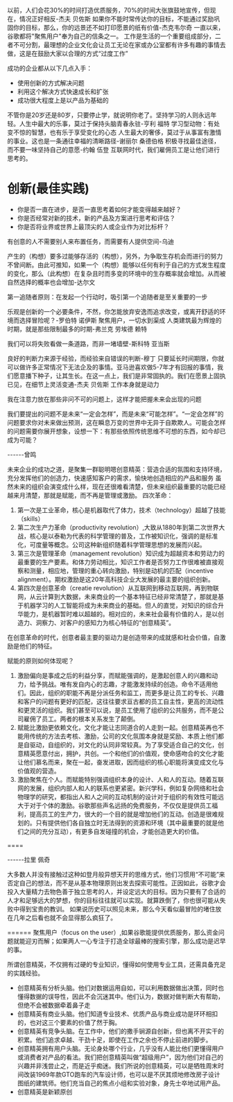 以前，人们会花30%的时间打造优质服务，70%的时间大张旗鼓地宣传，但现在，情况正好相反-杰夫 贝佐斯
如果你不能时常传达你的目标，不能通过奖励巩固你的目标，那么，你的远景还不如打印愿景的纸有价值-杰克韦尔奇
一直以来，谷歌都将"聚焦用户"奉为自己的信条之一。
工作是生活的一个重要组成部分，二者不可分割，最理想的企业文化会让员工无论在家或办公室都有许多有趣的事情去做，这是在鼓励大家以合理的方式“过度工作”

成功的企业都从以下几点入手：
* 使用创新的方式解决问题
* 利用这个解决方式快速成长和扩张
* 成功很大程度上是以产品为基础的

 不管你是20岁还是80岁，只要停止学，就说明你老了。坚持学习的人则永远年轻。人生中最大的乐事，莫过于保持头脑青春永驻-亨利 福特
 学习型动物：有处变不惊的智慧，也有乐于享受变化的心态
人生最大的奢侈，莫过于从事富有激情的事业。这也是一条通往幸福的清晰路径-谢丽尔 桑德伯格
积极寻找最佳途径，而不要一味坚持自己的意愿-约翰 伍登
互联网时代，我们雇佣员工是让他们进行思考的。

# 创新(最佳实践)
* 你是否一直在进步，是否一直思考着如何才能变得越来越好？
* 你是否经常对新的技术，新的产品及方案进行思考和评估？
* 你是否将业界或世界上最顶尖的人或企业作为对比标杆？

有创意的人不需要别人来布置任务，而需要有人提供空间-乌迪

产生的（构想）要多过能够存活的（构想），另外，为争取生存机会而进行的努力不曾间断。由此可推知，如果一个（构想）能够以任何有利于自己的方式发生程度的变化，那么（此构想）在复杂且时而多变的环境中的生存概率就会增加。从而被自然选择的概率也会增加-达尔文

第一追随者原则：在发起一个行动时，吸引第一个追随者是至关重要的一步

乐观是创新的一个必要条件，不然，你怎能放弃安逸而追求改变，或离开舒适的环境而选择冒险呢？-罗伯特 诺伊斯
聚焦用户，一切水到渠成
人类建筑最为辉煌的时期，就是那些限制最多的时期-弗兰克 劳埃德 赖特

我们可以将失败看做一条道路，而非一堵墙壁-斯科特 亚当斯

良好的判断力来源于经验，而经验来自错误的判断-穆丁
只要延长时间期限，你就可以做许多正常情况下无法企及的事情。亚马逊喜欢做5-7年才有回报的事情，我们愿意播下种子，让其生长。在这一点上，我们是非常固执的。我们在愿景上固执已见，在细节上灵活变通-杰夫 贝佐斯
工作本身就是动力

我在注意力放在那些非问不可的问题上，这样才能把握未来会出现的问题

我们要提出的问题不是未来“一定会怎样”，而是未来“可能怎样”。“一定会怎样”的问题要求你对未来做出预测，这在瞬息万变的世界中无异于自欺欺人。可能会怎样的问题需要你展开想象，设想一下：有那些依照传统思维不可想的东西，如今却已成为可能？

------曾鸣

未来企业的成功之道，是聚集一群聪明嗯创意精英：营造合适的氛围和支持环境，充分发挥他们的创造力，快速感知客户的需求，愉快地创造相应的产品和服务
虽然未来的组织会演变成什么样，现在还很难看清楚，但未来组织最重要的功能已经越来月清楚，那就是赋能，而不再是管理或激励。
四次革命：
1. 第一次是工业革命，核心是机器取代了体力，技术（technology）超越了技能（skills）
2. 第二次生产力革命（productivity revolution）,大致从1880年到第二次世界大战，核心是以泰勒为代表的科学管理的普及，工作被知识化，强调的是标准化，可度量等概念。公司这种新组织随着科学管理思想的发展而兴起。
3. 第三次是管理革命（management revolution）知识成为超越资本和劳动力的最重要的生产要素。和体力劳动相比，知识工作者是否努力工作很难被直接观察和测量，相应地，管理的重心转向激励，特别是动机的匹配（incentive alignment）。期权激励是这20年高科技企业大发展的最主要的组织创新。
4. 第四次是创意革命（creatie revolution）从互联网到移动互联网，再到物联网，从云计算到大数据，未来商业的一个基本特征已经非常清楚了，那就是基于机器学习的人工智能将成为未来商业的基础。但人的直觉，对知识的综合升华能力，是机器暂时难以超越的。相对应的，未来社会最有价值的人，是以创造力、洞察力、对客户的感知力为核心特征的“创意精英”。

在创意革命的时代，创意者最主要的驱动力是创造带来的成就感和社会价值，自激励是他们的特征。

赋能的原则如何体现呢？
1. 激励偏向是事成之后的利益分享，而赋能强调的，是激起创意人的兴趣和动力，给予挑战。唯有发自内心的志趣，才能激发持续的创造。命令不适用他们。因此，组织的职能不再是分派任务和监工，而更多是让员工的专长、兴趣和客户的问题有更好的匹配，这往往要求亘古都的员工自主性，更高的流动性和更灵活的组织。我们甚至可以说，是员工使用了组织的公共服务，而不是公司雇佣了员工。两者的根本关系发生了颠倒。
2. 赋能比激励更依赖文化，文化才能让志同道合的人走到一起。创意精英再也不能用传统的方法去考核、激励，公司的文化氛围本身就是奖励、本质上他们都是自驱动，自组织的，对文化的认同非常较真。为了享受适合自己的文化，创意精英愿意付出，拥护，共创。一个和他们的价值观，使命感吻合的文化才能让他们慕名而来，聚在一起，奋发进取，因而组织的核心职能将演变成文化与价值观的营造。
3. 激励聚焦在个人。而赋能特别强调组织本身的设计、人和人的互动。随着互联网的发展，组织内部人和人的联系也更紧密。新兴学科，例如复杂网络和社会物理学的研究，都指出人和人之间的互动机制的设计对于组织的有效性可能远大于对于个体的激励。谷歌那些声名远扬的免费服务，不仅仅是提供员工福利，提高员工的生产力，很大的一个目的就是增加他们的互动。创造是很难规划的。只有提供他们各自独立时无法得到的资源和环境（其中最重要的就是他们之间的充分互动），有更多自发碰撞的机会，才能创造更大的价值。

====

------拉里 佩奇

大多数人并没有接触过这种如登月般异想天开的思维方式，他们习惯用“不可能”来否定自己的想法，而不是从基本物理原则出发去探索可能性。正因如此，谷歌才会投入大量精力去物色善于独立思考的人，并设定远大的目标。因为只要有了合适的人才和足够远大的梦想，你的目标往往就可以实现。就算跌倒了，你也很可能从失败中得到宝贵的教训。
如果说历史可以照见未来，那么今天看似最冒险的堵住放在几年之后看也就不会显得那么疯狂了。



======
聚焦用户（focus on the user）,如果谷歌能提供优质服务，那么资金问题就能迎刃而解；如果两人一心专注于打造全球最棒的搜索引擎，那么成功是迟早的事。

所谓创意精英，不仅拥有过硬的专业知识，懂得如何使用专业工具，还需具备充足的实践经验。
* 创意精英有分析头脑。他们对数据运用自如，可以利用数据做出决策，同时也懂得数据的误导性，因此不会沉迷其中。他们认为，数据对做判断大有帮助，但绝不会被数据牵着鼻子走
* 创意精英有商业头脑。他们知道专业技术、优质产品与商业成功是环环相扣的，也对这三个要素的价值了然于胸。
* 创意精英有竞争头脑。在工作中，他们的撒手锏源自创新，但也离不开实干的积累。他们追求卓越、干劲十足，即使在工作之余也不停止前进的脚步。
* 创意精英拥有用户头脑。无论身处哪个行业，几乎没有人能比他们更懂得用户或消费者对产品的看法。我们把创意精英叫做“超级用户”，因为他们对自己的兴趣并非浅尝止之，而是近乎痴迷。我们所说的创意精英，可以是牺牲周末时间改装1969年款GTO跑车的汽车设计师，也可以是不厌其烦地修改房子设计图纸的建筑师。他们充当自己的焦点小组和实验对象，身先士卒地试用产品。
* 创意精英是新颖原创
